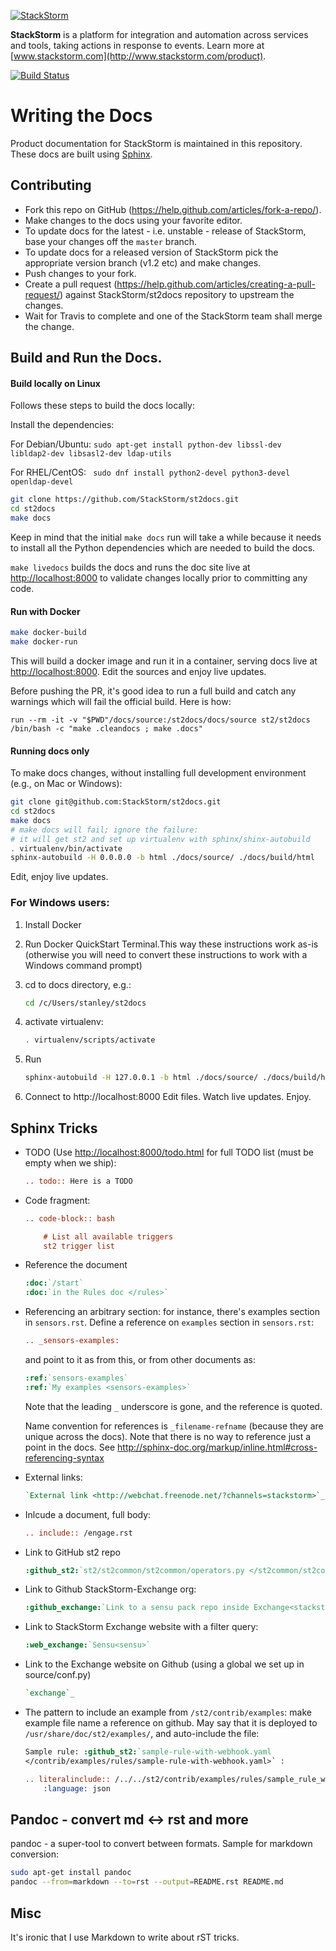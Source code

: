 [![StackStorm](https://github.com/stackstorm/st2/raw/master/stackstorm_logo.png)](http://www.stackstorm.com)

**StackStorm** is a platform for integration and automation across services and tools, taking
actions in response to events. Learn more at [www.stackstorm.com](http://www.stackstorm.com/product).

[![Build Status](https://circleci.com/gh/StackStorm/st2docs.png?style=shield)](https://circleci.com/gh/StackStorm/st2docs)

# Writing the Docs

Product documentation for StackStorm is maintained in this repository. These docs are built using
[Sphinx](http://www.sphinx-doc.org/en/stable/).

## Contributing

* Fork this repo on GitHub (https://help.github.com/articles/fork-a-repo/).
* Make changes to the docs using your favorite editor.
* To update docs for the latest - i.e. unstable - release of StackStorm, base your changes off the `master` branch.
* To update docs for a released version of StackStorm pick the appropriate version branch (v1.2 etc) and make changes.
* Push changes to your fork.
* Create a pull request (https://help.github.com/articles/creating-a-pull-request/) against StackStorm/st2docs repository
  to upstream the changes.
* Wait for Travis to complete and one of the StackStorm team shall merge the change.

## Build and Run the Docs.

#### Build locally on Linux
Follows these steps to build the docs locally:

Install the dependencies:

For Debian/Ubuntu: ``sudo apt-get install python-dev libssl-dev libldap2-dev libsasl2-dev ldap-utils``

For RHEL/CentOS: `` sudo dnf install python2-devel python3-devel openldap-devel``

```bash
git clone https://github.com/StackStorm/st2docs.git
cd st2docs
make docs
```

Keep in mind that the initial ``make docs`` run will take a while because it needs to install
all the Python dependencies which are needed to build the docs.

`make livedocs` builds the docs and runs the doc site live at [http://localhost:8000](http://localhost:8000) to
validate changes locally prior to committing any code.

#### Run with Docker
```bash
make docker-build
make docker-run
```
This will build a docker image and run it in a container, serving docs live at [http://localhost:8000](http://localhost:8000).
Edit the sources and enjoy live updates.

Before pushing the PR, it's good idea to run a full build and catch any warnings which will fail the official build. Here is how:
```
run --rm -it -v "$PWD"/docs/source:/st2docs/docs/source st2/st2docs /bin/bash -c "make .cleandocs ; make .docs"
```
#### Running docs only

To make docs changes, without installing full development environment (e.g., on Mac or Windows):

```bash
git clone git@github.com:StackStorm/st2docs.git
cd st2docs
make docs
# make docs will fail; ignore the failure:
# it will get st2 and set up virtualenv with sphinx/shinx-autobuild
. virtualenv/bin/activate
sphinx-autobuild -H 0.0.0.0 -b html ./docs/source/ ./docs/build/html
```

Edit, enjoy live updates.

### For Windows users:

1. Install Docker

2. Run Docker QuickStart Terminal.This way these instructions work as-is (otherwise you will need
   to convert these instructions to work with a Windows command prompt)

3. cd to docs directory, e.g.:
   ```bash
   cd /c/Users/stanley/st2docs
   ```
4. activate virtualenv:
   ```bash
   . virtualenv/scripts/activate
   ```
5. Run
   ```bash
   sphinx-autobuild -H 127.0.0.1 -b html ./docs/source/ ./docs/build/html
   ```
6. Connect to http://localhost:8000 Edit files. Watch live updates. Enjoy.

## Sphinx Tricks

* TODO (Use [http://localhost:8000/todo.html](http://localhost:8000/todo.html) for full TODO list (must be empty when we ship):

  ```rst
  .. todo:: Here is a TODO
  ```

* Code fragment:

  ```rst
  .. code-block:: bash

      # List all available triggers
      st2 trigger list
  ```

* Reference the document

  ```rst
  :doc:`/start`
  :doc:`in the Rules doc </rules>`
  ```
* Referencing an arbitrary section: for instance, there's examples section in `sensors.rst`. Define a reference on `examples` section in `sensors.rst`:

  ```rst
  .. _sensors-examples:
  ```

  and point to it as from this, or from other documents as:

  ```rst
  :ref:`sensors-examples`
  :ref:`My examples <sensors-examples>`
  ```

  Note that the leading `_` underscore is gone, and the reference is quoted.

  Name convention for references is `_filename-refname` (because they are unique across the docs).  Note that there is no way to reference just a point in the docs. See http://sphinx-doc.org/markup/inline.html#cross-referencing-syntax

* External links:

  ```rst
  `External link <http://webchat.freenode.net/?channels=stackstorm>`_
  ```

* Inlcude a document, full body:

  ```rst
  .. include:: /engage.rst
  ```

* Link to GitHub st2 repo

  ```rst
  :github_st2:`st2/st2common/st2common/operators.py </st2common/st2common/operators.py>`
  ```

* Link to Github StackStorm-Exchange org:

  ```rst
  :github_exchange:`Link to a sensu pack repo inside Exchange<stackstorm-sensu>`
  ```

* Link to StackStorm Exchange website with a filter query:

  ```rst
  :web_exchange:`Sensu<sensu>`
  ```

* Link to the Exchange website on Github (using a global we set up in source/conf.py)

  ```rst
  `exchange`_
  ```

* The pattern to include an example from `/st2/contrib/examples`: make example file name a reference on github. May say that it is deployed to `/usr/share/doc/st2/examples/`, and auto-include the file:

  ```rst
  Sample rule: :github_st2:`sample-rule-with-webhook.yaml
  </contrib/examples/rules/sample-rule-with-webhook.yaml>` :

  .. literalinclude:: /../../st2/contrib/examples/rules/sample_rule_with_webhook.yaml
      :language: json
  ```

## Pandoc - convert md <-> rst and more

pandoc - a super-tool to convert between formats. Sample for markdown conversion:

```bash
sudo apt-get install pandoc
pandoc --from=markdown --to=rst --output=README.rst README.md
```

## Misc

It's ironic that I use Markdown to write about rST tricks.

